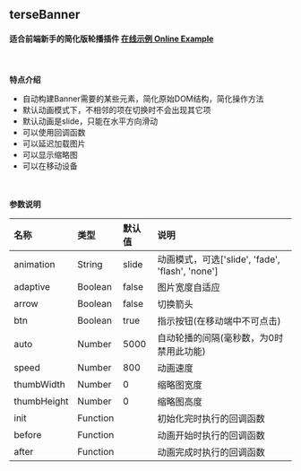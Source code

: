 ## terseBanner

#### 适合前端新手的简化版轮播插件  [在线示例  Online Example](https://happyfreelife.github.io/terseBanner/example/example.html)

<br><br>
**特点介绍**

- 自动构建Banner需要的某些元素，简化原始DOM结构，简化操作方法
- 默认动画模式下，不相邻的项在切换时不会出现其它项
- 默认动画是slide，只能在水平方向滑动
- 可以使用回调函数
- 可以延迟加载图片
- 可以显示缩略图
- 可以在移动设备


<br><br>
**参数说明**

| 名称           | 类型       | 默认值    |说明        
| :-             | :-         | :-        |:- |
| animation      | String     | slide     | 动画模式，可选['slide', 'fade', 'flash', 'none']|
| adaptive       | Boolean    | false     | 图片宽度自适应|
| arrow          | Boolean    | false     | 切换箭头|
| btn            | Boolean    | true      | 指示按钮(在移动端中不可点击)|
| auto           | Number     | 5000      | 自动轮播的间隔(毫秒数，为0时禁用此功能)|
| speed          | Number     | 800       | 动画速度|
| thumbWidth     | Number     | 0         | 缩略图宽度|
| thumbHeight    | Number     | 0         | 缩略图高度|
| init           | Function   |           | 初始化完时执行的回调函数|
| before         | Function   |           | 动画开始时执行的回调函数|
| after          | Function   |           | 动画完成时执行的回调函数|
